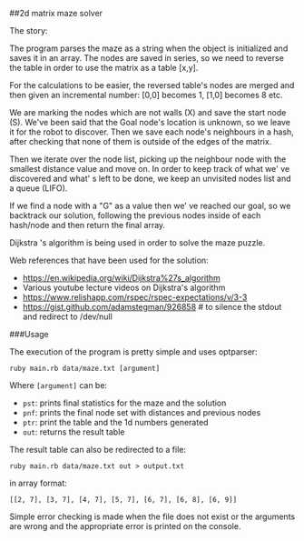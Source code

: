 ##2d matrix maze solver

 The story:

 The program parses the maze as a string when the object is initialized and
 saves it in an array. The nodes are saved in series, so we need to reverse
 the table in order to use the matrix as a table [x,y].

 For the calculations to be easier, the reversed table's nodes are merged and
 then given an incremental number: [0,0] becomes 1, [1,0] becomes 8 etc.

 We are marking the nodes which are not walls (X) and save the start node (S).
 We've been said that the Goal node's location is unknown, so we leave it for
 the robot to discover. Then we save each node's neighbours in a hash, after
 checking that none of them is outside of the edges of the matrix.

 Then we iterate over the node list, picking up the neighbour node with the
 smallest distance value and move on. In order to keep track of what we' ve
 discovered and what' s left to be done, we keep an unvisited nodes list and a
 queue (LIFO).

 If we find a node with a "G" as a value then we' ve reached our goal, so we
 backtrack our solution, following the previous nodes inside of each hash/node
 and then return the final array.

 Dijkstra 's algorithm is being used in order to solve the maze puzzle.

 Web references that have been used for the solution:
 * https://en.wikipedia.org/wiki/Dijkstra%27s_algorithm
 * Various youtube lecture videos on Dijkstra's algorithm
 * https://www.relishapp.com/rspec/rspec-expectations/v/3-3
 * https://gist.github.com/adamstegman/926858 # to silence the stdout and redirect to /dev/null

###Usage

The execution of the program is pretty simple and uses optparser:

`ruby main.rb data/maze.txt [argument]`

Where `[argument]` can be:
 * `pst`: prints final statistics for the maze and the solution
 * `pnf`: prints the final node set with distances and previous nodes
 * `ptr`: print the table and the 1d numbers generated
 * `out`: returns the result table

The result table can also be redirected to a file:

`ruby main.rb data/maze.txt out > output.txt`

in array format:

`[[2, 7], [3, 7], [4, 7], [5, 7], [6, 7], [6, 8], [6, 9]]`

Simple error checking is made when the file does not exist or the arguments are wrong and the appropriate error is printed on the console.
